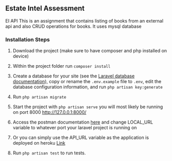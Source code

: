 ## Estate Intel Assessment

EI API This is an assignment that contains listing of books from an external api and also CRUD
operations for books. It uses mysql database

### Installation Steps

1. Download the project (make sure to have composer and php installed on device)

2. Within the project folder run `composer install`

3. Create a database for your site (see
   the [Laravel database documentation](https://laravel.com/docs/6.x/database)), copy or rename
   the `.env.example` file to `.env`, edit the database configuration information, and
   run `php artisan key:generate`

4. Run `php artisan migrate`
5. Start the project with `php artisan serve` you will most likely be running on port
   8000 http://127.0.0.1:8000/
6. Access the postman
   documentation [here](https://documenter.getpostman.com/view/12186251/2s7YmwAP1N) and change
   LOCAL_URL variable to whatever port your laravel project is running on
7. Or you can simply use the API_URL variable as the application is deployed on
   heroku [Link](https://ie-api-test.herokuapp.com/)
8. Run `php artisan test` to run tests.





